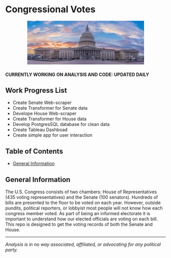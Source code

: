# Congressional Votes
<p align="center">
  <img src="images/congress.jpg">
</p>
<h4>CURRENTLY WORKING ON ANALYSIS AND CODE: UPDATED DAILY</h4>

<h2>Work Progress List</h2>
<ul id="myUL">
  <li class="checked">Create Senate Web-scraper</li>
  <li>Create Transformer for Senate data</li>
  <li>Develope House Web-scraper</li>
  <li>Create Transformer for House data</li>
  <li>Develop PostgresSQL database for clean data</li>
  <li>Create Tableau Dashboad</li>
  <li>Create simple app for user interaction</li>
</ul>

## Table of Contents

* [General Information](#general-information)

## General Information
<p>The U.S. Congress consists of two chambers: House of Representatives (435 voting representatives) and the Senate (100 senators).  Hundreds of bills are presented to the floor to be voted on each year.  However, outside pundits, political reporters, or lobbyist most people will not know how each congress member voted.  As part of being an informed electorate it is important to understand how our elected officials are voting on each bill.  This repo is designed to get the voting records of both the Senate and House.</p><hr>
<p style="font-style: italic;">Analysis is in no way associated, affiliated, or advocating for any political party.</p> 